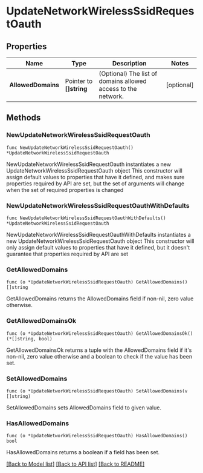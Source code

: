 # UpdateNetworkWirelessSsidRequestOauth

## Properties

Name | Type | Description | Notes
------------ | ------------- | ------------- | -------------
**AllowedDomains** | Pointer to **[]string** | (Optional) The list of domains allowed access to the network. | [optional] 

## Methods

### NewUpdateNetworkWirelessSsidRequestOauth

`func NewUpdateNetworkWirelessSsidRequestOauth() *UpdateNetworkWirelessSsidRequestOauth`

NewUpdateNetworkWirelessSsidRequestOauth instantiates a new UpdateNetworkWirelessSsidRequestOauth object
This constructor will assign default values to properties that have it defined,
and makes sure properties required by API are set, but the set of arguments
will change when the set of required properties is changed

### NewUpdateNetworkWirelessSsidRequestOauthWithDefaults

`func NewUpdateNetworkWirelessSsidRequestOauthWithDefaults() *UpdateNetworkWirelessSsidRequestOauth`

NewUpdateNetworkWirelessSsidRequestOauthWithDefaults instantiates a new UpdateNetworkWirelessSsidRequestOauth object
This constructor will only assign default values to properties that have it defined,
but it doesn't guarantee that properties required by API are set

### GetAllowedDomains

`func (o *UpdateNetworkWirelessSsidRequestOauth) GetAllowedDomains() []string`

GetAllowedDomains returns the AllowedDomains field if non-nil, zero value otherwise.

### GetAllowedDomainsOk

`func (o *UpdateNetworkWirelessSsidRequestOauth) GetAllowedDomainsOk() (*[]string, bool)`

GetAllowedDomainsOk returns a tuple with the AllowedDomains field if it's non-nil, zero value otherwise
and a boolean to check if the value has been set.

### SetAllowedDomains

`func (o *UpdateNetworkWirelessSsidRequestOauth) SetAllowedDomains(v []string)`

SetAllowedDomains sets AllowedDomains field to given value.

### HasAllowedDomains

`func (o *UpdateNetworkWirelessSsidRequestOauth) HasAllowedDomains() bool`

HasAllowedDomains returns a boolean if a field has been set.


[[Back to Model list]](../README.md#documentation-for-models) [[Back to API list]](../README.md#documentation-for-api-endpoints) [[Back to README]](../README.md)


